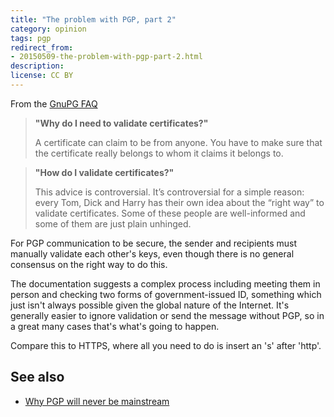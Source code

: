 ```yaml
---
title: "The problem with PGP, part 2"
category: opinion
tags: pgp
redirect_from:
- 20150509-the-problem-with-pgp-part-2.html
description: 
license: CC BY
---
```


From the [GnuPG FAQ](https://www.gnupg.org/faq/gnupg-faq.html)

> __"Why do I need to validate certificates?"__
>
> A certificate can claim to be from anyone. You have to make sure that the
> certificate really belongs to whom it claims it belongs to.

> __"How do I validate certificates?"__
>
> This advice is controversial. It’s controversial for a simple reason: every
> Tom, Dick and Harry has their own idea about the “right way” to validate
> certificates. Some of these people are well-informed and some of them are just
> plain unhinged.

For PGP communication to be secure, the sender and recipients must manually
validate each other's keys, even though there is no general consensus on the
right way to do this.

The documentation suggests a complex process including meeting them in person
and checking two forms of government-issued ID, something which just isn't
always possible given the global nature of the Internet. It's generally easier
to ignore validation or send the message without PGP, so in a great many cases
that's what's going to happen.

Compare this to HTTPS, where all you need to do is insert an 's' after 'http'.

## See also

* [Why PGP will never be mainstream](https://orbitalflower.github.io/20150219-why-pgp-will-never-be-mainstream.html)
